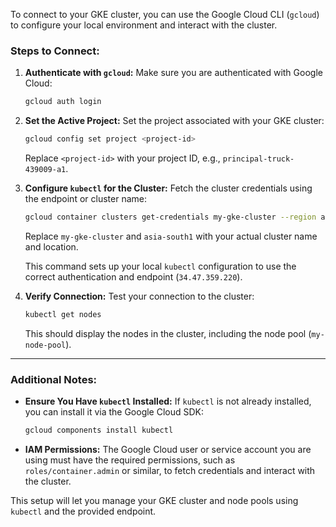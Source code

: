 To connect to your GKE cluster, you can use the Google Cloud CLI (`gcloud`) to configure your local environment and interact with the cluster.

### Steps to Connect:
1. **Authenticate with `gcloud`:**
   Make sure you are authenticated with Google Cloud:
   ```bash
   gcloud auth login
   ```

2. **Set the Active Project:**
   Set the project associated with your GKE cluster:
   ```bash
   gcloud config set project <project-id>
   ```
   Replace `<project-id>` with your project ID, e.g., `principal-truck-439009-a1`.

3. **Configure `kubectl` for the Cluster:**
   Fetch the cluster credentials using the endpoint or cluster name:
   ```bash
   gcloud container clusters get-credentials my-gke-cluster --region asia-south1
   ```
   Replace `my-gke-cluster` and `asia-south1` with your actual cluster name and location.

   This command sets up your local `kubectl` configuration to use the correct authentication and endpoint (`34.47.359.220`).

4. **Verify Connection:**
   Test your connection to the cluster:
   ```bash
   kubectl get nodes
   ```
   This should display the nodes in the cluster, including the node pool (`my-node-pool`).

---

### Additional Notes:
- **Ensure You Have `kubectl` Installed:**
  If `kubectl` is not already installed, you can install it via the Google Cloud SDK:
  ```bash
  gcloud components install kubectl
  ```

- **IAM Permissions:**
  The Google Cloud user or service account you are using must have the required permissions, such as `roles/container.admin` or similar, to fetch credentials and interact with the cluster.

This setup will let you manage your GKE cluster and node pools using `kubectl` and the provided endpoint.
